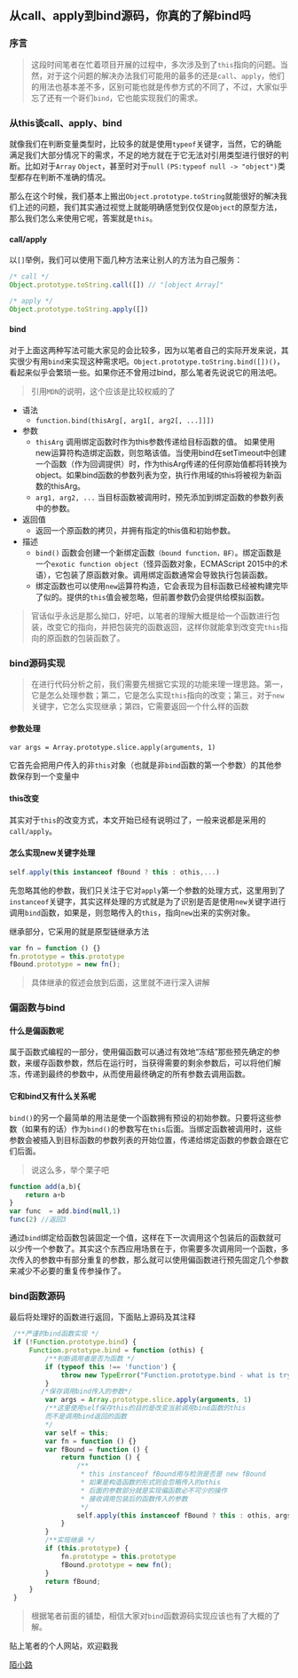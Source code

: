 ## 从call、apply到bind源码，你真的了解bind吗

### 序言
> 这段时间笔者在忙着项目开展的过程中，多次涉及到了`this`指向的问题。当然，对于这个问题的解决办法我们可能用的最多的还是`call`、`apply`，他们的用法也基本差不多，区别可能也就是传参方式的不同了，不过，大家似乎忘了还有一个哥们`bind`，它也能实现我们的需求。

### 从this谈call、apply、bind
就像我们在判断变量类型时，比较多的就是使用`typeof`关键字，当然，它的确能满足我们大部分情况下的需求，不足的地方就在于它无法对引用类型进行很好的判断。比如对于`Array` `Object`，甚至时对于`null` `(PS:typeof null -> "object")`类型都存在判断不准确的情况。

那么在这个时候，我们基本上搬出`Object.prototype.toString`就能很好的解决我们上述的问题，我们其实通过视觉上就能明确感觉到仅仅是`Object`的原型方法，那么我们怎么来使用它呢，答案就是`this`。

#### call/apply
以`[]`举例，我们可以使用下面几种方法来让别人的方法为自己服务：
```javascript
/* call */
Object.prototype.toString.call([]) // "[object Array]"

/* apply */
Object.prototype.toString.apply([])
```

#### bind
对于上面这两种写法可能大家见的会比较多，因为以笔者自己的实际开发来说，其实很少有用`bind`来实现这种需求吧。`Object.prototype.toString.bind([])()`，看起来似乎会繁琐一些。如果你还不曾用过bind，那么笔者先说说它的用法吧。

> 引用`MDN`的说明，这个应该是比较权威的了

* 语法
    * `function.bind(thisArg[, arg1[, arg2[, ...]]])` 
* 参数
    * `thisArg`
    调用绑定函数时作为this参数传递给目标函数的值。 如果使用new运算符构造绑定函数，则忽略该值。当使用bind在setTimeout中创建一个函数（作为回调提供）时，作为thisArg传递的任何原始值都将转换为object。如果bind函数的参数列表为空，执行作用域的this将被视为新函数的thisArg。
    * `arg1, arg2, ...`
    当目标函数被调用时，预先添加到绑定函数的参数列表中的参数。
* 返回值
    * 返回一个原函数的拷贝，并拥有指定的this值和初始参数。
* 描述
    * `bind()` 函数会创建一个新绑定函数`（bound function，BF）`。绑定函数是一个`exotic function object`（怪异函数对象，ECMAScript 2015中的术语），它包装了原函数对象。调用绑定函数通常会导致执行包装函数。
    * 绑定函数也可以使用`new`运算符构造，它会表现为目标函数已经被构建完毕了似的。提供的`this`值会被忽略，但前置参数仍会提供给模拟函数。
> 官话似乎永远是那么拗口，好吧，以笔者的理解大概是给一个函数进行包装，改变它的指向，并把包装完的函数返回，这样你就能拿到改变完`this`指向的原函数的包装函数了。

### bind源码实现
> 在进行代码分析之前，我们需要先根据它实现的功能来理一理思路。第一，它是怎么处理参数；第二，它是怎么实现`this`指向的改变；第三，对于`new`关键字，它怎么实现继承；第四，它需要返回一个什么样的函数

#### 参数处理
`var args = Array.prototype.slice.apply(arguments, 1)`

它首先会把用户传入的非`this`对象（也就是非`bind`函数的第一个参数）的其他参数保存到一个变量中

#### this改变
其实对于`this`的改变方式，本文开始已经有说明过了，一般来说都是采用的`call/apply`。

#### 怎么实现new关键字处理

```javascript
self.apply(this instanceof fBound ? this : othis,...)
```
先忽略其他的参数，我们只关注于它对`apply`第一个参数的处理方式，这里用到了`instanceof`关键字，其实这样处理的方式就是为了识别是否是使用`new`关键字进行调用`bind`函数，如果是，则忽略传入的`this`，指向`new`出来的实例对象。

继承部分，它采用的就是原型链继承方法

```javascript
var fn = function () {}
fn.prototype = this.prototype
fBound.prototype = new fn();
```
> 具体继承的叙述会放到后面，这里就不进行深入讲解

### 偏函数与bind
#### 什么是偏函数呢
属于函数式编程的一部分，使用偏函数可以通过有效地“冻结”那些预先确定的参数，来缓存函数参数，然后在运行时，当获得需要的剩余参数后，可以将他们解冻，传递到最终的参数中，从而使用最终确定的所有参数去调用函数。

#### 它和bind又有什么关系呢

`bind()`的另一个最简单的用法是使一个函数拥有预设的初始参数。只要将这些参数（如果有的话）作为`bind()`的参数写在`this`后面。当绑定函数被调用时，这些参数会被插入到目标函数的参数列表的开始位置，传递给绑定函数的参数会跟在它们后面。

> 说这么多，举个栗子吧


```javascript
function add(a,b){
    return a+b
}
var func  = add.bind(null,1)
func(2) //返回3
```
通过`bind`绑定给函数包装固定一个值，这样在下一次调用这个包装后的函数就可以少传一个参数了。其实这个东西应用场景在于，你需要多次调用同一个函数，多次传入的参数中有部分重复的参数，那么就可以使用偏函数进行预先固定几个参数来减少不必要的重复传参操作了。

### bind函数源码
最后将处理好的函数进行返回，下面贴上源码及其注释


```javascript
 /**严谨的bind函数实现 */
 if (!Function.prototype.bind) {
     Function.prototype.bind = function (othis) {
         /**判断调用者是否为函数 */
         if (typeof this !== 'function') {
             throw new TypeError("Function.prototype.bind - what is trying to be bound is not callable")
         }
        /*保存调用bind传入的参数*/
         var args = Array.prototype.slice.apply(arguments, 1)
         /**这里使用self保存this的目的是改变当前调用bind函数的this
         而不是调用bind返回的函数 
         */
         var self = this;
         var fn = function () {}
         var fBound = function () {
             return function () {
                 /**
                  * this instanceof fBound用与检测是否是 new fBound
                  * 如果是构造函数的形式则会忽略传入的othis 
                  * 后面的参数部分就是实现偏函数必不可少的操作
                  * 接收调用包装后的函数传入的参数
                  */
                 self.apply(this instanceof fBound ? this : othis, args.concat(Array.prototype.slice.call(arguments)))
             }
         }
         /**实现继承 */
         if (this.prototype) {
             fn.prototype = this.prototype
             fBound.prototype = new fn();
         }
         return fBound;
     }
 }
```
> 根据笔者前面的铺垫，相信大家对`bind`函数源码实现应该也有了大概的了解。

贴上笔者的个人网站，欢迎戳我

[陌小路](https://stdsuperman.github.io/)